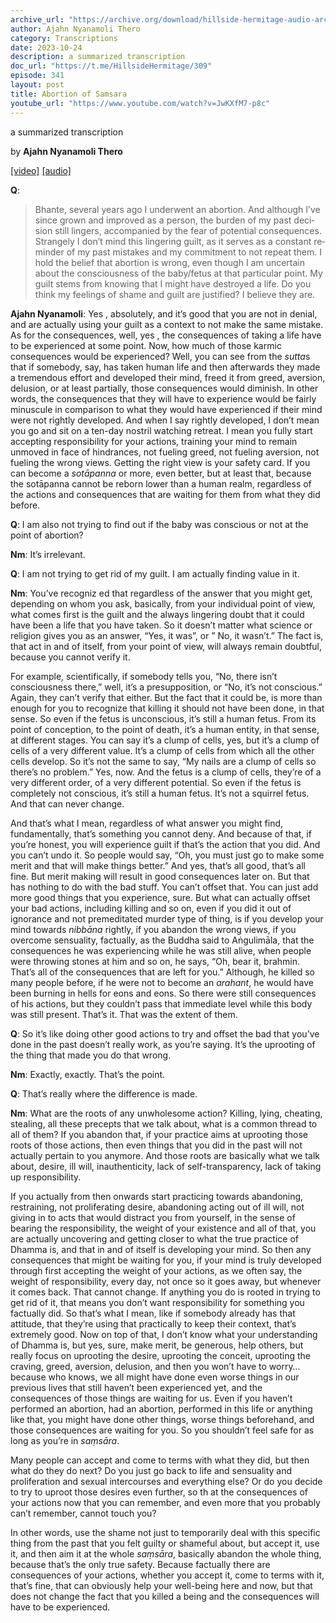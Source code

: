```yaml
---
archive_url: "https://archive.org/download/hillside-hermitage-audio-archive/20231024%20-%20341hh%20-%20Abortion%20of%20samsara.mp3"
author: Ajahn Nyanamoli Thero
category: Transcriptions
date: 2023-10-24
description: a summarized transcription
doc_url: "https://t.me/HillsideHermitage/309"
episode: 341
layout: post
title: Abortion of Samsara
youtube_url: "https://www.youtube.com/watch?v=JwKXfM7-p8c"
---
```


a summarized transcription

by **Ajahn Nyanamoli Thero**

[\[video\]](https://www.youtube.com/watch?v=JwKXfM7-p8c) [\[audio\]](https://archive.org/download/hillside-hermitage-audio-archive/20231024%20-%20341hh%20-%20Abortion%20of%20samsara.mp3)

**Q**:

<div lang="en">

> Bhante, several years ago I underwent an abortion. And although I’ve
> since grown and improved as a person, the burden of my past decision
> still lingers, accompanied by the fear of potential consequences.
> Strangely I don’t mind this lingering guilt, as it serves as a
> constant reminder of my past mistakes and my commitment to not repeat
> them. I hold the belief that abortion is wrong, even though I am
> uncertain about the consciousness of the baby/fetus at that particular
> point. My guilt stems from knowing that I might have destroyed a life.
> Do you think my feelings of shame and guilt are justified? I believe
> they are.

</div>

**Ajahn Nyanamoli**: Yes , absolutely, and it’s good that you are not in
denial, and are actually using your guilt as a context to not make the
same mistake. As for the consequences, well, yes , the consequences of
taking a life have to be experienced at some point. Now, how much of
those karmic consequences would be experienced? Well, you can see from
the *sutta*s that if somebody, say, has taken human life and then
afterwards they made a tremendous effort and developed their mind, freed
it from greed, aversion, delusion, or at least partially, those
consequences would diminish. In other words, the consequences that they
will have to experience would be fairly minuscule in comparison to what
they would have experienced if their mind were not rightly developed.
And when I say rightly developed, I don’t mean you go and sit on a
ten-day nostril watching retreat. I mean you fully start accepting
responsibility for your actions, training your mind to remain unmoved in
face of hindrances, not fueling greed, not fueling aversion, not fueling
the wrong views. Getting the right view is your safety card. If you can
become a *sotāpanna* or more, even better, but at least that, because
the sotāpanna cannot be reborn lower than a human realm, regardless of
the actions and consequences that are waiting for them from what they
did before.

**Q**: I am also not trying to find out if the baby was conscious or not
at the point of abortion?

**Nm**: It’s irrelevant.

**Q**: I am not trying to get rid of my guilt. I am actually finding
value in it.

**Nm**: You’ve recogniz ed that regardless of the answer that you might
get, depending on whom you ask, basically, from your individual point of
view, what comes first is the guilt and the always lingering doubt that
it could have been a life that you have taken. So it doesn’t matter what
science or religion gives you as an answer, “Yes, it was”, or ” No, it
wasn’t.” The fact is, that act in and of itself, from your point of
view, will always remain doubtful, because you cannot verify it.

For example, scientifically, if somebody tells you, “No, there isn’t
consciousness there,” well, it’s a presupposition, or “No, it’s not
conscious.” Again, they can’t verify that either. But the fact that it
could be, is more than enough for you to recognize that killing it
should not have been done, in that sense. So even if the fetus is
unconscious, it’s still a human fetus. From its point of conception, to
the point of death, it’s a human entity, in that sense, at different
stages. You can say it’s a clump of cells, yes, but it’s a clump of
cells of a very different value. It’s a clump of cells from which all
the other cells develop. So it’s not the same to say, “My nails are a
clump of cells so there’s no problem.” Yes, now. And the fetus is a
clump of cells, they’re of a very different order, of a very different
potential. So even if the fetus is completely not conscious, it’s still
a human fetus. It’s not a squirrel fetus. And that can never change.

And that’s what I mean, regardless of what answer you might find,
fundamentally, that’s something you cannot deny. And because of that, if
you’re honest, you will experience guilt if that’s the action that you
did. And you can’t undo it. So people would say, “Oh, you must just go
to make some merit and that will make things better.” And yes, that’s
all good, that’s all fine. But merit making will result in good
consequences later on. But that has nothing to do with the bad stuff.
You can’t offset that. You can just add more good things that you
experience, sure. But what can actually offset your bad actions,
including killing and so on, even if you did it out of ignorance and not
premeditated murder type of thing, is if you develop your mind towards
*nibbāna* rightly, if you abandon the wrong views, if you overcome
sensuality, factually, as the Buddha said to Aṅgulimāla, that the
consequences he was experiencing while he was still alive, when people
were throwing stones at him and so on, he says, “Oh, bear it, brahmin.
That’s all of the consequences that are left for you.” Although, he
killed so many people before, if he were not to become an *arahant*, he
would have been burning in hells for eons and eons. So there were still
consequences of his actions, but they couldn’t pass that immediate level
while this body was still present. That’s it. That was the extent of
them.

**Q**: So it’s like doing other good actions to try and offset the bad
that you’ve done in the past doesn’t really work, as you’re saying. It’s
the uprooting of the thing that made you do that wrong.

**Nm**: Exactly, exactly. That’s the point.

**Q**: That’s really where the difference is made.

**Nm**: What are the roots of any unwholesome action? Killing, lying,
cheating, stealing, all these precepts that we talk about, what is a
common thread to all of them? If you abandon that, if your practice aims
at uprooting those roots of those actions, then even things that you did
in the past will not actually pertain to you anymore. And those roots
are basically what we talk about, desire, ill will, inauthenticity, lack
of self-transparency, lack of taking up responsibility.

If you actually from then onwards start practicing towards abandoning,
restraining, not proliferating desire, abandoning acting out of ill
will, not giving in to acts that would distract you from yourself, in
the sense of bearing the responsibility, the weight of your existence
and all of that, you are actually uncovering and getting closer to what
the true practice of Dhamma is, and that in and of itself is developing
your mind. So then any consequences that might be waiting for you, if
your mind is truly developed through first accepting the weight of your
actions, as we often say, the weight of responsibility, every day, not
once so it goes away, but whenever it comes back. That cannot change. If
anything you do is rooted in trying to get rid of it, that means you
don’t want responsibility for something you factually did. So that’s
what I mean, like if somebody already has that attitude, that they’re
using that practically to keep their context, that’s extremely good. Now
on top of that, I don’t know what your understanding of Dhamma is, but
yes, sure, make merit, be generous, help others, but really focus on
uprooting the desire, uprooting the conceit, uprooting the craving,
greed, aversion, delusion, and then you won’t have to worry… because who
knows, we all might have done even worse things in our previous lives
that still haven’t been experienced yet, and the consequences of those
things are waiting for us. Even if you haven’t performed an abortion,
had an abortion, performed in this life or anything like that, you might
have done other things, worse things beforehand, and those consequences
are waiting for you. So you shouldn’t feel safe for as long as you’re in
*saṃsāra*.

Many people can accept and come to terms with what they did, but then
what do they do next? Do you just go back to life and sensuality and
proliferation and sexual intercourses and everything else? Or do you
decide to try to uproot those desires even further, so th at the
consequences of your actions now that you can remember, and even more
that you probably can’t remember, cannot touch you?

In other words, use the shame not just to temporarily deal with this
specific thing from the past that you felt guilty or shameful about, but
accept it, use it, and then aim it at the whole *saṃsāra*, basically
abandon the whole thing, because that’s the only true safety. Because
factually there are consequences of your actions, whether you accept it,
come to terms with it, that’s fine, that can obviously help your
well-being here and now, but that does not change the fact that you
killed a being and the consequences will have to be experienced.
